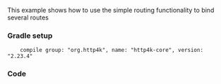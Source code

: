 This example shows how to use the simple routing functionality to bind several routes

### Gradle setup
```
    compile group: "org.http4k", name: "http4k-core", version: "2.23.4"
```

### Code
<script src="https://gist-it.appspot.com/https://github.com/http4k/http4k/blob/master/src/docs/cookbook/simple_routing/example.kt"></script>
